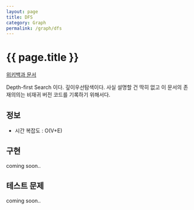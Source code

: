 ```yaml
---
layout: page
title: DFS
category: Graph
permalink: /graph/dfs
---
```


{{ page.title }}
================

[위키백과 문서](https://en.wikipedia.org/wiki/Depth-first_search)

Depth-first Search 이다. 깊이우선탐색이다. 사실 설명할 건 딱히 없고
이 문서의 존재의의는 비재귀 버전 코드를 기록하기 위해서다.


정보
----

* 시간 복잡도 : O(V+E)


구현
----

coming soon..


테스트 문제
-----------

coming soon..
